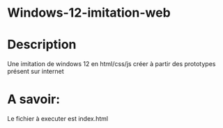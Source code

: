 # Windows-12-imitation-web
# Description
Une imitation de windows 12 en html/css/js créer à partir des prototypes présent sur internet
# A savoir:
Le fichier à executer est index.html
